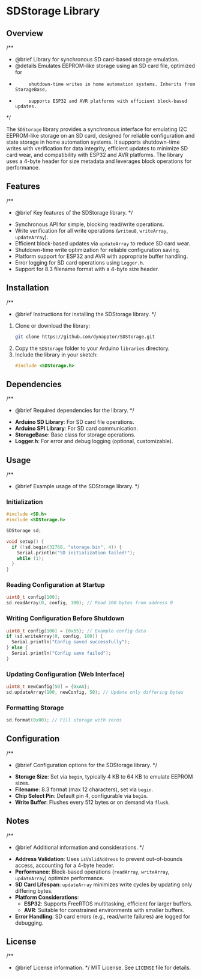 # SDStorage Library

## Overview
/**
 * @brief Library for synchronous SD card-based storage emulation.
 * @details Emulates EEPROM-like storage using an SD card file, optimized for
 *          shutdown-time writes in home automation systems. Inherits from StorageBase,
 *          supports ESP32 and AVR platforms with efficient block-based updates.
 */

The `SDStorage` library provides a synchronous interface for emulating I2C EEPROM-like storage on an SD card, designed for reliable configuration and state storage in home automation systems. It supports shutdown-time writes with verification for data integrity, efficient updates to minimize SD card wear, and compatibility with ESP32 and AVR platforms. The library uses a 4-byte header for size metadata and leverages block operations for performance.

## Features
/**
 * @brief Key features of the SDStorage library.
 */
- Synchronous API for simple, blocking read/write operations.
- Write verification for all write operations (`writeu8`, `writeArray`, `updateArray`).
- Efficient block-based updates via `updateArray` to reduce SD card wear.
- Shutdown-time write optimization for reliable configuration saving.
- Platform support for ESP32 and AVR with appropriate buffer handling.
- Error logging for SD card operations using `Logger.h`.
- Support for 8.3 filename format with a 4-byte size header.

## Installation
/**
 * @brief Instructions for installing the SDStorage library.
 */
1. Clone or download the library:
   ```bash
   git clone https://github.com/dynapptor/SDStorage.git
   ```
2. Copy the `SDStorage` folder to your Arduino `libraries` directory.
3. Include the library in your sketch:
   ```cpp
   #include <SDStorage.h>
   ```

## Dependencies
/**
 * @brief Required dependencies for the library.
 */
- **Arduino SD Library**: For SD card file operations.
- **Arduino SPI Library**: For SD card communication.
- **StorageBase**: Base class for storage operations.
- **Logger.h**: For error and debug logging (optional, customizable).

## Usage
/**
 * @brief Example usage of the SDStorage library.
 */

### Initialization
```cpp
#include <SD.h>
#include <SDStorage.h>

SDStorage sd;

void setup() {
  if (!sd.begin(32768, "storage.bin", 4)) {
    Serial.println("SD initialization failed!");
    while (1);
  }
}
```

### Reading Configuration at Startup
```cpp
uint8_t config[100];
sd.readArray(0, config, 100); // Read 100 bytes from address 0
```

### Writing Configuration Before Shutdown
```cpp
uint8_t config[100] = {0x55}; // Example config data
if (sd.writeArray(0, config, 100)) {
  Serial.println("Config saved successfully");
} else {
  Serial.println("Config save failed");
}
```

### Updating Configuration (Web Interface)
```cpp
uint8_t newConfig[50] = {0xAA};
sd.updateArray(100, newConfig, 50); // Update only differing bytes
```

### Formatting Storage
```cpp
sd.format(0x00); // Fill storage with zeros
```

## Configuration
/**
 * @brief Configuration options for the SDStorage library.
 */
- **Storage Size**: Set via `begin`, typically 4 KB to 64 KB to emulate EEPROM sizes.
- **Filename**: 8.3 format (max 12 characters), set via `begin`.
- **Chip Select Pin**: Default pin 4, configurable via `begin`.
- **Write Buffer**: Flushes every 512 bytes or on demand via `flush`.

## Notes
/**
 * @brief Additional information and considerations.
 */
- **Address Validation**: Uses `isValidAddress` to prevent out-of-bounds access, accounting for a 4-byte header.
- **Performance**: Block-based operations (`readArray`, `writeArray`, `updateArray`) optimize performance.
- **SD Card Lifespan**: `updateArray` minimizes write cycles by updating only differing bytes.
- **Platform Considerations**:
  - **ESP32**: Supports FreeRTOS multitasking, efficient for larger buffers.
  - **AVR**: Suitable for constrained environments with smaller buffers.
- **Error Handling**: SD card errors (e.g., read/write failures) are logged for debugging.

## License
/**
 * @brief License information.
 */
MIT License. See `LICENSE` file for details.